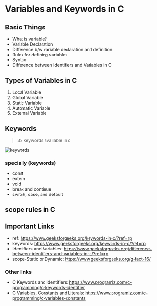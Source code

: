 # Variables and Keywords in C

## Basic Things

- What is variable?
- Variable Declaration
- Difference b/w variable declaration and definition
- Rules for defining variables
- Syntax
- Difference between Identifiers and Variables in C

## Types of Variables in C

1. Local Variable
1. Global Variable
1. Static Variable
1. Automatic Variable
1. External Variable

## Keywords

> 32 keywords available in c

![keywords](https://imgpile.com/images/bUKp7W.png)

### specially (keywords)

- const
- extern
- void
- break and continue
- switch, case, and default

## scope rules in C

## Important Links

- ref: <https://www.geeksforgeeks.org/keywords-in-c/?ref=rp>
- keywords: <https://www.geeksforgeeks.org/keywords-in-c/?ref=rp>
- Identifiers and Variables: <https://www.geeksforgeeks.org/difference-between-identifiers-and-variables-in-c/?ref=rp>
- scope-Static or Dynamic: <https://www.geeksforgeeks.org/g-fact-16/>

### **Other links**

- C Keywords and Identifiers: <https://www.programiz.com/c-programming/c-keywords-identifier>
- C Variables, Constants and Literals: <https://www.programiz.com/c-programming/c-variables-constants>
